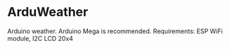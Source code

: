 # ArduWeather
Arduino weather. Arduino Mega is recommended. Requirements: ESP WiFi module, I2C LCD 20x4
